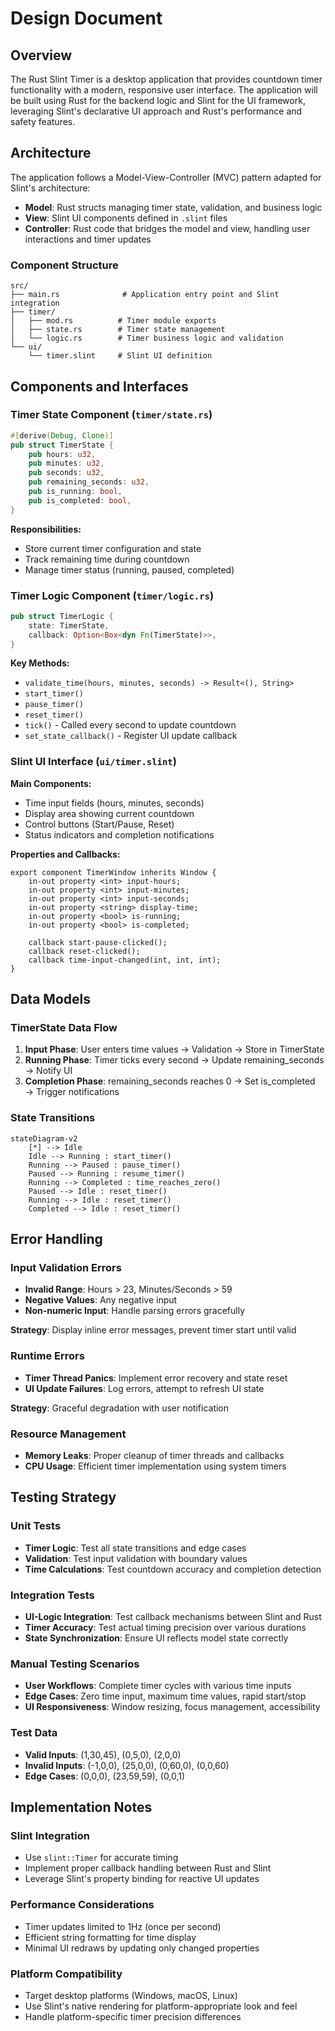 # Design Document

## Overview

The Rust Slint Timer is a desktop application that provides countdown timer functionality with a modern, responsive user interface. The application will be built using Rust for the backend logic and Slint for the UI framework, leveraging Slint's declarative UI approach and Rust's performance and safety features.

## Architecture

The application follows a Model-View-Controller (MVC) pattern adapted for Slint's architecture:

- **Model**: Rust structs managing timer state, validation, and business logic
- **View**: Slint UI components defined in `.slint` files
- **Controller**: Rust code that bridges the model and view, handling user interactions and timer updates

### Component Structure

```
src/
├── main.rs              # Application entry point and Slint integration
├── timer/
│   ├── mod.rs          # Timer module exports
│   ├── state.rs        # Timer state management
│   └── logic.rs        # Timer business logic and validation
└── ui/
    └── timer.slint     # Slint UI definition
```

## Components and Interfaces

### Timer State Component (`timer/state.rs`)

```rust
#[derive(Debug, Clone)]
pub struct TimerState {
    pub hours: u32,
    pub minutes: u32,
    pub seconds: u32,
    pub remaining_seconds: u32,
    pub is_running: bool,
    pub is_completed: bool,
}
```

**Responsibilities:**
- Store current timer configuration and state
- Track remaining time during countdown
- Manage timer status (running, paused, completed)

### Timer Logic Component (`timer/logic.rs`)

```rust
pub struct TimerLogic {
    state: TimerState,
    callback: Option<Box<dyn Fn(TimerState)>>,
}
```

**Key Methods:**
- `validate_time(hours, minutes, seconds) -> Result<(), String>`
- `start_timer()`
- `pause_timer()`
- `reset_timer()`
- `tick()` - Called every second to update countdown
- `set_state_callback()` - Register UI update callback

### Slint UI Interface (`ui/timer.slint`)

**Main Components:**
- Time input fields (hours, minutes, seconds)
- Display area showing current countdown
- Control buttons (Start/Pause, Reset)
- Status indicators and completion notifications

**Properties and Callbacks:**
```slint
export component TimerWindow inherits Window {
    in-out property <int> input-hours;
    in-out property <int> input-minutes;
    in-out property <int> input-seconds;
    in-out property <string> display-time;
    in-out property <bool> is-running;
    in-out property <bool> is-completed;
    
    callback start-pause-clicked();
    callback reset-clicked();
    callback time-input-changed(int, int, int);
}
```

## Data Models

### TimerState Data Flow

1. **Input Phase**: User enters time values → Validation → Store in TimerState
2. **Running Phase**: Timer ticks every second → Update remaining_seconds → Notify UI
3. **Completion Phase**: remaining_seconds reaches 0 → Set is_completed → Trigger notifications

### State Transitions

```mermaid
stateDiagram-v2
    [*] --> Idle
    Idle --> Running : start_timer()
    Running --> Paused : pause_timer()
    Paused --> Running : resume_timer()
    Running --> Completed : time_reaches_zero()
    Paused --> Idle : reset_timer()
    Running --> Idle : reset_timer()
    Completed --> Idle : reset_timer()
```

## Error Handling

### Input Validation Errors
- **Invalid Range**: Hours > 23, Minutes/Seconds > 59
- **Negative Values**: Any negative input
- **Non-numeric Input**: Handle parsing errors gracefully

**Strategy**: Display inline error messages, prevent timer start until valid

### Runtime Errors
- **Timer Thread Panics**: Implement error recovery and state reset
- **UI Update Failures**: Log errors, attempt to refresh UI state

**Strategy**: Graceful degradation with user notification

### Resource Management
- **Memory Leaks**: Proper cleanup of timer threads and callbacks
- **CPU Usage**: Efficient timer implementation using system timers

## Testing Strategy

### Unit Tests
- **Timer Logic**: Test all state transitions and edge cases
- **Validation**: Test input validation with boundary values
- **Time Calculations**: Test countdown accuracy and completion detection

### Integration Tests
- **UI-Logic Integration**: Test callback mechanisms between Slint and Rust
- **Timer Accuracy**: Test actual timing precision over various durations
- **State Synchronization**: Ensure UI reflects model state correctly

### Manual Testing Scenarios
- **User Workflows**: Complete timer cycles with various time inputs
- **Edge Cases**: Zero time input, maximum time values, rapid start/stop
- **UI Responsiveness**: Window resizing, focus management, accessibility

### Test Data
- **Valid Inputs**: (1,30,45), (0,5,0), (2,0,0)
- **Invalid Inputs**: (-1,0,0), (25,0,0), (0,60,0), (0,0,60)
- **Edge Cases**: (0,0,0), (23,59,59), (0,0,1)

## Implementation Notes

### Slint Integration
- Use `slint::Timer` for accurate timing
- Implement proper callback handling between Rust and Slint
- Leverage Slint's property binding for reactive UI updates

### Performance Considerations
- Timer updates limited to 1Hz (once per second)
- Efficient string formatting for time display
- Minimal UI redraws by updating only changed properties

### Platform Compatibility
- Target desktop platforms (Windows, macOS, Linux)
- Use Slint's native rendering for platform-appropriate look and feel
- Handle platform-specific timer precision differences